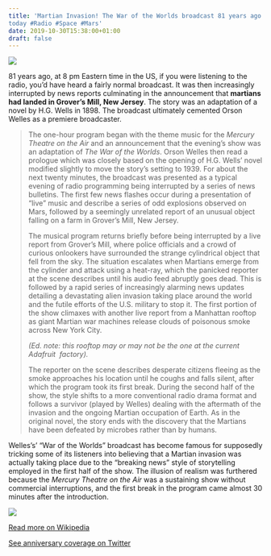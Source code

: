```yaml
---
title: 'Martian Invasion! The War of the Worlds broadcast 81 years ago
today #Radio #Space #Mars'
date: 2019-10-30T15:38:00+01:00
draft: false
---
```


![](https://cdn-blog.adafruit.com/uploads/2019/10/Untitled-104.png)

81 years ago, at 8 pm Eastern time in the US, if you were listening to the radio, you’d have heard a fairly normal broadcast. It was then increasingly interrupted by news reports culminating in the announcement that **martians had landed in Grover’s Mill, New Jersey**. The story was an adaptation of a novel by H.G. Wells in 1898. The broadcast ultimately cemented Orson Welles as a premiere broadcaster.

> The one-hour program began with the theme music for the _Mercury Theatre on the Air_ and an announcement that the evening’s show was an adaptation of _The War of the Worlds_. Orson Welles then read a prologue which was closely based on the opening of H.G. Wells’ novel modified slightly to move the story’s setting to 1939. For about the next twenty minutes, the broadcast was presented as a typical evening of radio programming being interrupted by a series of news bulletins. The first few news flashes occur during a presentation of “live” music and describe a series of odd explosions observed on Mars, followed by a seemingly unrelated report of an unusual object falling on a farm in Grover’s Mill, New Jersey.
> 
> The musical program returns briefly before being interrupted by a live report from Grover’s Mill, where police officials and a crowd of curious onlookers have surrounded the strange cylindrical object that fell from the sky. The situation escalates when Martians emerge from the cylinder and attack using a heat-ray, which the panicked reporter at the scene describes until his audio feed abruptly goes dead. This is followed by a rapid series of increasingly alarming news updates detailing a devastating alien invasion taking place around the world and the futile efforts of the U.S. military to stop it. The first portion of the show climaxes with another live report from a Manhattan rooftop as giant Martian war machines release clouds of poisonous smoke across New York City.
> 
> _(Ed. note: this rooftop may or may not be the one at the current Adafruit  factory)._
> 
> The reporter on the scene describes desperate citizens fleeing as the smoke approaches his location until he coughs and falls silent, after which the program took its first break. During the second half of the show, the style shifts to a more conventional radio drama format and follows a survivor (played by Welles) dealing with the aftermath of the invasion and the ongoing Martian occupation of Earth. As in the original novel, the story ends with the discovery that the Martians have been defeated by microbes rather than by humans.

Welles’s’ “War of the Worlds” broadcast has become famous for supposedly tricking some of its listeners into believing that a Martian invasion was actually taking place due to the “breaking news” style of storytelling employed in the first half of the show. The illusion of realism was furthered because the _Mercury Theatre on the Air_ was a sustaining show without commercial interruptions, and the first break in the program came almost 30 minutes after the introduction.

![](https://cdn-blog.adafruit.com/uploads/2019/10/Untitled-103.png)

[Read more on Wikipedia](https://en.wikipedia.org/wiki/The_War_of_the_Worlds_(1938_radio_drama))

[See anniversary coverage on Twitter](https://twitter.com/search?q=war%20of%20the%20worlds&src=typed_query&f=live)